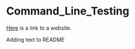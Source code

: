 # Command_Line_Testing
[Here](https://www.google.com/) is a link to a website.


Adding text to README
